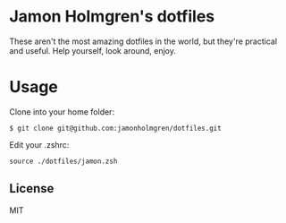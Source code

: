 # Jamon Holmgren's dotfiles

These aren't the most amazing dotfiles in the world, but they're practical and
useful. Help yourself, look around, enjoy.

# Usage

Clone into your home folder:

```
$ git clone git@github.com:jamonholmgren/dotfiles.git
```

Edit your .zshrc:

```
source ./dotfiles/jamon.zsh
```

## License

MIT
